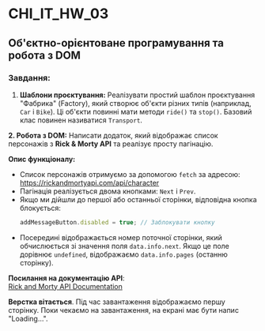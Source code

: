 # CHI_IT_HW_03

## Об'єктно-орієнтоване програмування та робота з DOM

### Завдання:

1. **Шаблони проєктування:**
   Реалізувати простий шаблон проєктування "Фабрика" (Factory), який створює об'єкти різних типів (наприклад, `Car` і `Bike`). Ці об'єкти повинні мати методи `ride()` та `stop()`. Базовий клас повинен називатися `Transport`.

**2. Робота з DOM:**
Написати додаток, який відображає список персонажів з **Rick & Morty API** та реалізує просту пагінацію.

**Опис функціоналу:**

- Список персонажів отримуємо за допомогою `fetch` за адресою:
  https://rickandmortyapi.com/api/character
- Пагінація реалізується двома кнопками: `Next` і `Prev`.
- Якщо ми дійшли до першої або останньої сторінки, відповідна кнопка блокується:
  ```javascript
  addMessageButton.disabled = true; // Заблокувати кнопку
  ```
- Посередині відображається номер поточної сторінки, який обчислюється зі значення поля `data.info.next`. Якщо це поле дорівнює `undefined`, відображаємо `data.info.pages` (останню сторінку).

**Посилання на документацію API**:  
[Rick and Morty API Documentation](https://rickandmortyapi.com/documentation/#get-all-characters)

**Верстка вітається**. Під час завантаження відображаємо першу сторінку. Поки чекаємо на завантаження, на екрані має бути напис "Loading…".
